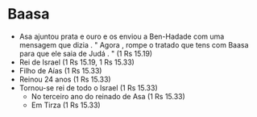 # Baasa
- Asa ajuntou prata e ouro e os enviou a Ben-Hadade com uma mensagem que dizia . " Agora , rompe o tratado que tens com Baasa para que ele saia de Judá . " (1 Rs 15.19)
- Rei de Israel (1 Rs 15.19, 1 Rs 15.33)
- Filho de Aías (1 Rs 15.33)
- Reinou 24 anos (1 Rs 15.33)
- Tornou-se rei de todo o Israel (1 Rs 15.33)
  - No terceiro ano do reinado de Asa (1 Rs 15.33)
  - Em Tirza (1 Rs 15.33)
